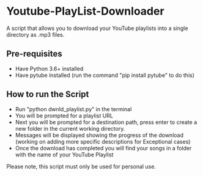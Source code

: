 # Youtube-PlayList-Downloader
A script that allows you to download your YouTube playlists into a single directory as .mp3 files. 

## Pre-requisites
- Have Python 3.6+ installed
- Have pytube installed (run the command "pip install pytube" to do this)

## How to run the Script

- Run "python dwnld_playlist.py" in the terminal
- You will be prompted for a playlist URL
- Next you will be prompted for a destination path, press enter to create a new folder in the current working directory.
- Messages will be displayed showing the progress of the download (working on adding more specific descriptions for Exceptional cases)
- Once the download has completed you will find your songs in a folder with the name of your YouTube Playlist

Please note, this script must only be used for personal use.
